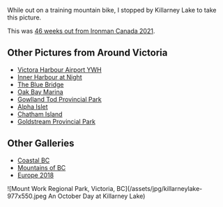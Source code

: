 While out on a training mountain bike, I stopped by Killarney Lake to take this picture.

This was [46 weeks out from Ironman Canada 2021](/traininglog/ironman2021-46weeksout).

## Other Pictures from Around Victoria
<ul class="gallerylist">
 <li><a href="victoria-harbour-airport">Victora Harbour Airport YWH</a></li>
 <li><a href="inner-harbour-at-night">Inner Harbour at Night</a></li>
 <li><a href="blue-bridge">The Blue Bridge</a></li>
 <li><a href="oak-bay-marina">Oak Bay Marina</a></li>
 <li><a href="gowlland-tod">Gowlland Tod Provincial Park</a></li>
 <li><a href="alpha-islet">Alpha Islet</a>
 <li><a href="chatham-island">Chatham Island</a></li>
 <li><a href="above-the-falls">Goldstream Provincial Park</a></li>
</ul>

## Other Galleries
<ul class="gallerylist">
 <li><a href="/pictures/british-columbia/coast/">Coastal BC</a></li>
 <li><a href="/pictures/british-columbia/mountains/">Mountains of BC</a></li>
 <li><a href="/pictures/europe2018/">Europe 2018</a></li>
</ul>

![Mount Work Regional Park, Victoria, BC](/assets/jpg/killarneylake-977x550.jpeg An October Day at Killarney Lake)

<!--og:image: /assets/og/killarneylake.jpeg-->
<!--description: I stopped at Killarney Lake during a MTB Ride on October 17, 2020.-->